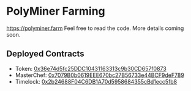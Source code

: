 # PolyMiner Farming

https://polyminer.farm Feel free to read the code. More details coming soon.

## Deployed Contracts

- Token: [0x36e74d5fc25DDC10431163313c9b30CD657f0873](https://polygonscan.com/address/0x36e74d5fc25DDC10431163313c9b30CD657f0873#contracts)
- MasterChef: [0x7079B0b0619EEE670bc27B56733e44BCF9deF789](https://polygonscan.com/address/0x7079B0b0619EEE670bc27B56733e44BCF9deF789#contracts)
- Timelock: [0x2b24688F04C6DB1A70d5958684355cBd1ecc5fb8](https://polygonscan.com/address/0x2b24688F04C6DB1A70d5958684355cBd1ecc5fb8#contracts)
